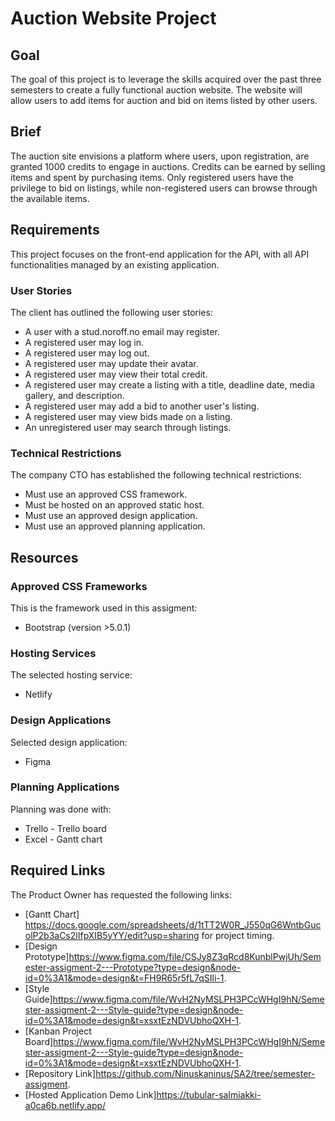 

# Auction Website Project

## Goal

The goal of this project is to leverage the skills acquired over the past three semesters to create a fully functional auction website. The website will allow users to add items for auction and bid on items listed by other users.

## Brief

The auction site envisions a platform where users, upon registration, are granted 1000 credits to engage in auctions. Credits can be earned by selling items and spent by purchasing items. Only registered users have the privilege to bid on listings, while non-registered users can browse through the available items.

## Requirements

This project focuses on the front-end application for the API, with all API functionalities managed by an existing application.

### User Stories

The client has outlined the following user stories:

- A user with a stud.noroff.no email may register.
- A registered user may log in.
- A registered user may log out.
- A registered user may update their avatar.
- A registered user may view their total credit.
- A registered user may create a listing with a title, deadline date, media gallery, and description.
- A registered user may add a bid to another user's listing.
- A registered user may view bids made on a listing.
- An unregistered user may search through listings.

### Technical Restrictions

The company CTO has established the following technical restrictions:

- Must use an approved CSS framework.
- Must be hosted on an approved static host.
- Must use an approved design application.
- Must use an approved planning application.

## Resources

### Approved CSS Frameworks

This is the framework used in this assigment:

- Bootstrap (version >5.0.1)

### Hosting Services

The selected hosting service:

- Netlify

### Design Applications

Selected design application:

- Figma

### Planning Applications

Planning was done with:

- Trello - Trello board
- Excel - Gantt chart

## Required Links

The Product Owner has requested the following links:

- [Gantt Chart] https://docs.google.com/spreadsheets/d/1tTT2W0R_J550qG6WntbGucolP2b3aCs2lIfpXIB5yYY/edit?usp=sharing for project timing.
- [Design Prototype]https://www.figma.com/file/CSJy8Z3qRcd8KunblPwjUh/Semester-assigment-2---Prototype?type=design&node-id=0%3A1&mode=design&t=FH9R65r5fL7qSIli-1.
- [Style Guide]https://www.figma.com/file/WvH2NyMSLPH3PCcWHgI9hN/Semester-assigment-2---Style-guide?type=design&node-id=0%3A1&mode=design&t=xsxtEzNDVUbhoQXH-1.
- [Kanban Project Board]https://www.figma.com/file/WvH2NyMSLPH3PCcWHgI9hN/Semester-assigment-2---Style-guide?type=design&node-id=0%3A1&mode=design&t=xsxtEzNDVUbhoQXH-1.
- [Repository Link]https://github.com/Ninuskaninus/SA2/tree/semester-assigment.
- [Hosted Application Demo Link]https://tubular-salmiakki-a0ca6b.netlify.app/
